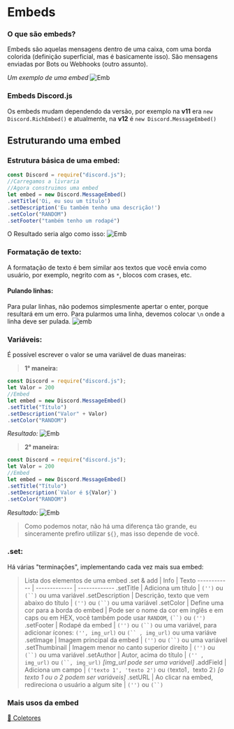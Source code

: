 # Embeds

### O que são embeds?
 Embeds são aquelas mensagens dentro de uma caixa, com uma borda colorida (definição superficial, mas é basicamente isso).
 São mensagens enviadas por Bots ou Webhooks (outro assunto).

*Um exemplo de uma embed*
![Emb](https://cdn.discordapp.com/attachments/554842584757829645/745747853317767248/Screenshot_20200819-175345.png)

### Embeds Discord.js
 Os embeds mudam dependendo da versão, por exemplo na **v11** era `new Discord.RichEmbed()` e atualmente, na **v12** é `new Discord.MessageEmbed()`

## Estruturando uma embed
 ### Estrutura básica de uma embed:
```javascript
const Discord = require("discord.js");
//Carregamos a livraria
//Agora construimos uma embed
let embed = new Discord.MessageEmbed()
.setTitle('Oi, eu sou um título')
.setDescription('Eu também tenho uma descrição!')
.setColor("RANDOM")
.setFooter("também tenho um rodapé")
```
 O Resultado seria algo como isso:
![Emb](https://cdn.discordapp.com/attachments/554842584757829645/745758333016997938/Screenshot_20200819-183525.png)

### Formatação de texto:
 A formatação de texto é bem similar aos textos que você envia como usuário, por exemplo, negrito com as `*`, blocos com crases, etc.
#### Pulando linhas:
 Para pular linhas, não podemos simplesmente apertar o enter, porque resultará em um erro. Para pularmos uma linha, devemos colocar `\n` onde a linha deve ser pulada.
![emb](https://cdn.discordapp.com/attachments/554842584757829645/745760532715536514/Screenshot_20200819-184410.png)

### Variáveis:
 É possível escrever o valor se uma variável de duas maneiras:
> **1° maneira:**
```javascript
const Discord = require("discord.js");
let Valor = 200
//Embed
let embed = new Discord.MessageEmbed()
.setTitle("Título")
.setDescription("Valor" + Valor)
.setColor("RANDOM")
```
*Resultado:*
![Emb](https://cdn.discordapp.com/attachments/554842584757829645/745761802884874320/Screenshot_20200819-184913.png)

> **2° maneira:**
```javascript
const Discord = require("discord.js");
let Valor = 200
//Embed
let embed = new Discord.MessageEmbed()
.setTitle("Título")
.setDescription(`Valor é ${Valor}`)
.setColor("RANDOM")
```
*Resultado:*
![Emb](https://cdn.discordapp.com/attachments/554842584757829645/745762659454025738/Screenshot_20200819-185237.png)

> Como podemos notar, não há uma diferença tão grande, eu sinceramente prefiro utilizar  `${}`, mas isso depende de você.

### .set:
 Há várias "terminações", implementando cada vez mais sua embed:

> Lista dos elementos de uma embed
.set & add   | Info | Texto
------------ | ------------- | -------------
.setTitle | Adiciona um título | `('')` ou `(``)` ou uma variável
.setDescription | Descrição, texto que vem abaixo do título | `('')` ou `(``)` ou uma variável
.setColor | Define uma cor para a borda do embed | Pode ser o nome da cor em inglês e em caps ou em HEX, você também pode usar `RANDOM`, `(``)` ou `('')`
.setFooter | Rodapé da embed | `('')` ou `(``)` ou uma variável, para adicionar ícones: `('', img_url)` ou `(`` , img_url)` ou uma variáve
.setImage | Imagem principal da embed | `('')` ou `(``)` ou uma variável
.setThumbinail | Imagem menor no canto superior direito | `('')` ou `(``)` ou uma variável
.setAuthor | Autor, acima do título | `('' , img_url)` ou `(``, img_url)` *[img_url pode ser uma variável]*
.addField | Adiciona um campo | `('texto 1', 'texto 2')` ou `(`texto1`, `texto 2`)` *[o texto 1 ou o 2 podem ser variáveis]*
.setURL | Ao clicar na embed, redireciona o usuário a algum site | `('')` ou `(``)`


### Mais usos da embed
[🔗 Coletores](https://github.com/CloudyyUw/Rinocchi-Bot/blob/master/tutoriais/coletores.md)
